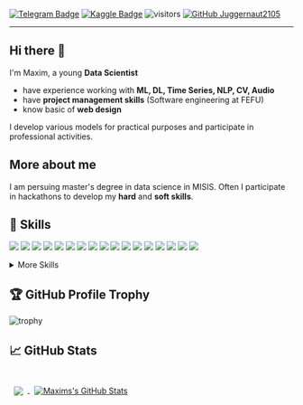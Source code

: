 [![Telegram Badge](https://img.shields.io/badge/Telegram-profile-blue)](https://t.me/datalord)
[![Kaggle Badge](https://img.shields.io/badge/Kaggle-profile-lightblue)](https://www.kaggle.com/maximsamoylov)
![visitors](https://visitor-badge.glitch.me/badge?page_id=Juggernaut2105.Juggernaut2105)
[![GitHub Juggernaut2105](https://img.shields.io/github/followers/Juggernaut2105?label=follow&style=social)](https://github.com/Juggernaut2105)

---
## Hi there 👋

I'm Maxim, a young **Data Scientist**
* have experience working with  **ML, DL, Time Series, NLP, CV, Audio**
* have **project management skills** (Software engineering at FEFU)
* know basic of **web design**

I develop various models for practical purposes and  participate in professional activities.

## More about me

I am persuing master's degree in data science in MISIS.
Often I participate in hackathons to develop my **hard** and **soft skills**.

## 💼 Skills

![](https://img.shields.io/badge/Framework-Keras-informational?style=flat&logo=Keras&logoColor=white&color=4AB197)
![](https://img.shields.io/badge/Framework-PyTorch-informational?style=flat&logo=PyTorch&logoColor=white&color=4AB197)
![](https://img.shields.io/badge/Code-Python-informational?style=flat&logo=Python&logoColor=white&color=4AB197)
![](https://img.shields.io/badge/Code-SQL-informational?style=flat&logo=sql&logoColor=white&color=4AB197)
![](https://img.shields.io/badge/Code-JS-informational?style=flat&logo=JavaScript&logoColor=white&color=4AB197)
![](https://img.shields.io/badge/Library-Scikit-learn-informational?style=flat&logo=Scikit-learn&logoColor=white&color=4AB197)
![](https://img.shields.io/badge/Library-Statsmodel-informational?style=flat&logo=Statsmodel&logoColor=white&color=4AB197)
![](https://img.shields.io/badge/Library-Numpy-informational?style=flat&logo=Numpy&logoColor=white&color=4AB197)
![](https://img.shields.io/badge/Library-Matplotlib-informational?style=flat&logo=matplotlib&logoColor=white&color=4AB197)
![](https://img.shields.io/badge/Library-Seaborn-informational?style=flat&logo=Seaborn&logoColor=white&color=4AB197)
![](https://img.shields.io/badge/Library-Catboost-informational?style=flat&logo=catboost&logoColor=white&color=4AB197)
![](https://img.shields.io/badge/Library-Xgboost-informational?style=flat&logo=xgboost&logoColor=white&color=4AB197)
![](https://img.shields.io/badge/Library-LigthGBM-informational?style=flat&logo=xgboost&logoColor=white&color=4AB197)
![](https://img.shields.io/badge/Library-NLTK-informational?style=flat&logo=NLTK&logoColor=white&color=4AB197)
![](https://img.shields.io/badge/Library-Gensim-informational?style=flat&logo=NLTK&logoColor=white&color=4AB197)
![](https://img.shields.io/badge/Library-Spacy-informational?style=flat&logo=Spacy&logoColor=white&color=4AB197)
![](https://img.shields.io/badge/Library-Pymorphy2-informational?style=flat&logo=Pymorphy2&logoColor=white&color=4AB197)


<details>
<summary>More Skills</summary>
<br>

![](https://img.shields.io/badge/Style-CSS-informational?style=flat&logo=css3&logoColor=white&color=4AB197)
![](https://img.shields.io/badge/Code-HTML-informational?style=flat&logo=html5&logoColor=white&color=4AB197)
![](https://img.shields.io/badge/Principle-OOP-informational?style=flat&logo=OOP&logoColor=white&color=4AB197)
![](https://img.shields.io/badge/Methodology-Scrum-informational?style=flat&logo=Scrum&logoColor=white&color=4AB197)
![](https://img.shields.io/badge/Methodology-Agile-informational?style=flat&logo=Agile&logoColor=white&color=4AB197)

<br>

</details>


## :trophy: GitHub Profile Trophy
![trophy](https://github-profile-trophy.vercel.app/?username=Juggernaut2105&theme=alduin)

## &#x1f4c8; GitHub Stats

<br>

<a href="https://github.com/Juggernaut2105">
  <img align="center" style="margin:0.5rem" src="https://github-readme-stats.vercel.app/api/top-langs/?username=Juggernaut2105&hide=html,css&title_color=ffffff&text_color=c9cacc&icon_color=4AB197&bg_color=1A2B34&langs_count=3" />
</a>

<a href="https://github.com/Juggernaut2105">
  <img align="center" style="margin:0.5rem" src="https://github-readme-stats.vercel.app/api?username=Juggernaut2105&show_icons=true&line_height=27&count_private=true&title_color=ffffff&text_color=c9cacc&icon_color=4AB097&bg_color=1A2B34" alt="Maxims's GitHub Stats" />
</a>

<br>

